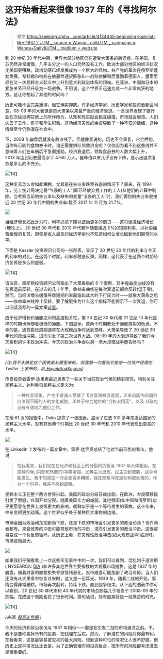 # 这开始看起来很像 1937 年的《寻找阿尔法》

> 原文:[https://seeking alpha . com/article/4134445-beginning-look-lot-like-1937？UTM _ source = Wanqu . co&UTM _ campaign = Wanqu+Daily&UTM _ medium = website](https://seekingalpha.com/article/4134445-beginning-look-lot-like-1937?utm_source=wanqu.co&utm_campaign=Wanqu+Daily&utm_medium=website)

到 20 世纪 30 年代中期，世界大部分地区仍在遭受大萧条的后遗症。在美国，复苏仍然非常缓慢，几乎五分之一的人口仍然没有工作。欧洲大部分地区的经济状况比美国更糟糕，政治动荡已经发展成为一个巨大的怪物。共产党的革命在俄罗斯蓬勃发展，希特勒和纳粹在被恶性通货膨胀和一战赔款摧毁后激励着德国人，墨索里尼在又一次民粹主义起义中上升到意大利政治体系的顶端。在亚洲，中国和日本的紧张关系已经升级为一场战争。不用说，这个世界正迅速变成一个非常疯狂的地方。这让你想起了其他的时间吗？

历史可能不会完美重演，但它确实押韵。许多经济学家、历史学家和投资者都会同意，08-09 年的大衰退是自大萧条以来最严重的经济衰退。一旦世界发现了银行业在次级抵押贷款上的所作所为，认知和现实就会相互碰撞，市场就会崩溃。人们失去了工作、房子和毕生积蓄。这场经济灾难的余波导致了一种不安的情绪，这种情绪至今仍弥漫在社会中。

不，2008 年崩盘后就没有救济线了。但就像我说的，历史不会重复，它会押韵。当你有可刷的食物券卡时，谁还需要排队领救济金呢？仅仅因为看不到这些线并不意味着人们在车祸后不急需援助。经济衰退后，领取食品券的人数大幅上升，2013 年达到历史最高水平 4760 万人。自峰值以来几乎没有下降，显示出这次复苏是多么的不充分。

[![](../Images/6febb95b17aa0f8b3a0e0065b4bb84e4.png)](https://static.seekingalpha.com/uploads/2017/12/29/saupload_Food-Stamps-Yearly.jpg)T4】

这种复苏怎么会如此糟糕，尤其是在失业率跌至谷底的情况下？原来，在 1994 年，劳工统计局决定将“气馁的工人”(即已经放弃找工作的工人)从他们的计算中剔除。当考察当前的失业率以及缺失的变量“沮丧的工人”时，我们得到的失业率更接近 20 世纪 30 年代中期的失业率:截至 2017 年 11 月为 21.7%。

![](../Images/b9185eb2982f98a9000094719109d212.png)

当经济增长如此乏力时，利率必须下降以鼓励更多的借贷——这将促进经济增长(理论上)。20 世纪 30 年代和 2010 年代都伴随着接近 0%的短期利率，以补偿痛苦缓慢的复苏。即使是收入最高的经济学家也不知道如何让增长回到他们期望的水平。

下面是 Kessler 投资顾问公司的一张图表，显示了 20 世纪 30 年代的利率与今天的利率的对比。在这两个时期，利率都触底反弹。同样，这代表了在这两个时期经济复苏是多么的虚弱。

[![](../Images/086aeea3b259bd603b8a429dd3dfda3d.png)](https://static.seekingalpha.com/uploads/2017/12/28/25268593-15144450813587968_origin.png)T4】

请注意，凯斯勒投资顾问公司指出了大萧条后的 6 个案例，其中[收益率曲线](https://www.investopedia.com/terms/y/yieldcurve.asp)没有在衰退前反转。在过去的几十年里，收益率曲线在每次衰退前都会反转(低于零)。然而，当经济增长缓慢导致短期利率面临如此大的下行压力时——就像大萧条之后——收益率曲线停止反转。要了解更多为什么这个指标不能预示下一次衰退，你可以阅读我写的一篇文章[这里](https://seekingalpha.com/article/4089459-next-recession-may-come-massive-surprise)。

由于经济增长和通胀之间的高度相关性，像 20 世纪 30 年代和 21 世纪 10 年代这样的时期也伴随着极低的通胀。下图显示，这两个时期都处于通胀周期的低点。不幸的是，通货膨胀周期通常在大规模战争时达到顶峰。大萧条导致了 20 世纪 30 年代的政治冲突，进而引发了第二次世界大战。08-09 年的大衰退导致了我们今天看到的许多政治冲突。今天的政治斗争会以另一场大规模战争而告终吗？

[![](../Images/d54b42ee1e6ab1f18053c3bfd871e864.png)](https://static.seekingalpha.com/uploads/2017/12/22/25268593-15139411240405765_origin.png)T4】

*(注:我不太确定这个图表是从哪里来的，但我第一次看到它是由一位资产经理在 Twitter 上发布的，*[*@ HayekAndKeynes*](https://twitter.com/hayekandkeynes?lang=en)*)*

传奇投资者雷伊·达里奥最近发表了一些关于当前政治气候的精彩研究，特别关注民粹主义。达利奥将民粹主义定义为:

> 一种社会现象，产生于普通人受够了 1)财富和机会差距，2)来自国内和国外价值观不同的人的文化威胁，3)处于权力地位的“当权派精英”，以及 4)政府没有有效地为他们工作。

在他 61 页的报告中，Dalio 提供了一张图表，显示了过去 100 多年来发达国家的民粹主义水平。没有其他两个时期比 20 世纪 30 年代和 2010 年代表现出更高的水平。

![](../Images/9342fb8e7da807c25da05a469aa9e0a5.png)

在 LinkedIn 上发布的一篇文章中，雷伊·达里奥总结了他对当前形势的看法，他说:

> 在我看来，我们现在在经济和社会上的分裂和负担与 1937 年大体相似。在这种时候,(内部和外部的)冲突增加，民粹主义出现，民主受到威胁，战争可能发生。我不知道这一次会变得多糟糕。我在观察冲突是如何被处理的，作为一个向导，我并不感到鼓舞。

民粹主义正在整个西方世界兴起。美国的政治分歧日益加剧。在欧洲，大规模移民引发了愤怒，各国开始分裂。随着美国实力的减弱，其他强国(如中国和俄罗斯)似乎更愿意在世界上发挥更大的影响。朝鲜似乎是一个等待发生的事故。这十年来，中东变得更加动荡。这个世界似乎处于某种巨大事物的边缘。

市场会因为政治动荡加剧而下跌，还是下跌的市场会引发更多的政治动荡？也许两者都有。来自政界的冲击可能导致市场的冲击，进而引发更多的政治冲击。这很容易变成一个负反馈循环。从历史上看，在灾难性政治冲击(如大规模战争)临近时，市场波动最大。

![](../Images/0c3cfff84bfabbf01abb2296e38ef8cd.png)

如果我们仔细看看上一次这些罕见事件中的一次，我们可以看到，混乱始于道琼斯( NYSEARCA: [DIA](https://seekingalpha.com/symbol/DIA "SPDR Dow Jones Industrial Average ETF") )和许多其他世界主要指数的大规模市场抛售。这是 1937 年的崩盘。随着财富的直接损失导致情绪恶化，股市崩盘可能加剧了政治局势。当人们还没有从大萧条中恢复过来时，这又是一记耳光。1939 年，随着二战的开始，事情变得非常糟糕。市场再次翻转，持续下跌，直到战争结束。从下面的图表中你可以看到，20 世纪 30 年代末和 40 年代初的市场总跌幅几乎相当于 2008-09 年的跌幅。完成这个周期也花了很长时间。换句话说，持有股票将是一段痛苦的时光。

[![](../Images/77e8a67a363cc8584bfc7867cf65bcad.png)](https://static.seekingalpha.com/uploads/2017/12/29/saupload_100-100.png)T4】

*(来源:* [*股票走势图*](http://stockcharts.com/freecharts/historical/marketindexes.html) *)*

今天的经济和政治状况与 1937 年相似——那是在引发二战的市场崩溃之前。不，我不是要你卖掉所有的股票，把钱埋在后院。然而，了解潜在的风险对你最有利。在我看来，这是最容易被忽视的最大风险。想到这种可怕的情况让人很不舒服，但历史上这种情况比比皆是。为了正确管理你的投资组合，把所有的风险都考虑进去是很重要的。